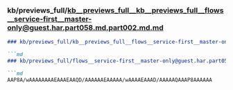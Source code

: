 ### kb/previews_full/kb__previews_full__kb__previews_full__flows__service-first__master-only@guest.har.part058.md.part002.md.md

```md
### kb/previews_full/kb__previews_full__flows__service-first__master-only@guest.har.part058.md.part002.md

```md
### kb/previews_full/flows__service-first__master-only@guest.har.part058.md (part 002)

```md
AAP8A/wAAAAAAAAEAAAEAAQD/AAAAAAEAAAAA/wAAAAEAAAD/AAAAAQAAAP8AAAAAA
```

```

```

```
